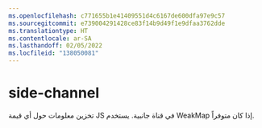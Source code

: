 ```yaml
---
ms.openlocfilehash: c771655b1e41409551d4c6167de600dfa97e9c57
ms.sourcegitcommit: e739004291428ce83f14b9d49f1e9dfaa3762dde
ms.translationtype: HT
ms.contentlocale: ar-SA
ms.lasthandoff: 02/05/2022
ms.locfileid: "138050081"
---
```

# <a name="side-channel"></a>side-channel
تخزين معلومات حول أي قيمة JS في قناة جانبية. يستخدم WeakMap إذا كان متوفراً.
